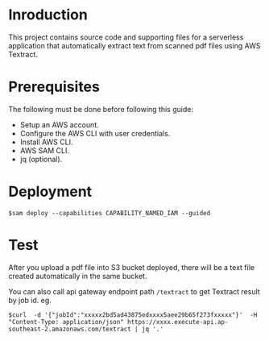 # Inroduction

This project contains source code and supporting files for a serverless application that automatically extract text from scanned pdf files using AWS Textract.

# Prerequisites

The following must be done before following this guide:

- Setup an AWS account.
- Configure the AWS CLI with user credentials.
- Install AWS CLI.
- AWS SAM CLI.
- jq (optional).

# Deployment

```
$sam deploy --capabilities CAPABILITY_NAMED_IAM --guided
```

# Test

After you upload a pdf file into S3 bucket deployed, there will be a text file created automatically in the same bucket.

You can also call api gateway endpoint path `/textract` to get Textract result by job id. eg.

```
$curl  -d '{"jobId":"xxxxx2bd5ad43875edxxxx5aee29b65f273fxxxxx"}'  -H "Content-Type: application/json" https://xxxx.execute-api.ap-southeast-2.amazonaws.com/textract | jq '.'
```
